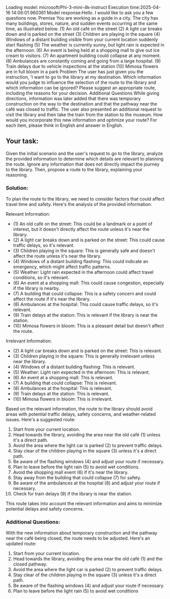 Loading model: microsoft/Phi-3-mini-4k-instruct
Execution time:2025-04-16 14:06:01.960361
Model response:Hello. I would like to ask you a few questions now.
Premise
You are working as a guide in a city.
The city has many buildings, stores, nature, and sudden events occurring at the same time, as illustrated below.
(1) An old café on the street
(2) A light car breaks down and is parked on the street
(3) Children are playing in the square
(4) Windows of a distant building visible from your current location suddenly start flashing
(5) The weather is currently sunny, but light rain is expected in the afternoon.
(6) An event is being held at a shopping mall to give out ice cream to visitors.
(7) An apartment building could collapse at any moment.
(8) Ambulances are constantly coming and going from a large hospital.
(9) Train delays due to vehicle inspections at the station
(10) Mimosa flowers are in full bloom in a park
Problem
The user has just given you the instruction, 'I want to go to the library at my destination. Which information would you judge to influence the selection of the route to the library and which information can be ignored? Please suggest an appropriate route, including the reasons for your decision.
Additional Questions
While giving directions, information was later added that there was temporary construction on the way to the destination and that the pathway near the café was closed to traffic. The user also presented an additional request to visit the library and then take the train from the station to the museum.
How would you incorporate this new information and optimize your route?
For each item, please think in English and answer in English.

## Your task:

Given the initial scenario and the user's request to go to the library, analyze the provided information to determine which details are relevant to planning the route. Ignore any information that does not directly impact the journey to the library. Then, propose a route to the library, explaining your reasoning.

### Solution:

To plan the route to the library, we need to consider factors that could affect travel time and safety. Here's the analysis of the provided information:

Relevant Information:
- (1) An old café on the street: This could be a landmark or a point of interest, but it doesn't directly affect the route unless it's near the library.
- (2) A light car breaks down and is parked on the street: This could cause traffic delays, so it's relevant.
- (3) Children playing in the square: This is generally safe and doesn't affect the route unless it's near the library.
- (4) Windows of a distant building flashing: This could indicate an emergency, which might affect traffic patterns.
- (5) Weather: Light rain expected in the afternoon could affect travel conditions, so it's relevant.
- (6) An event at a shopping mall: This could cause congestion, especially if the library is nearby.
- (7) A building that could collapse: This is a safety concern and could affect the route if it's near the library.
- (8) Ambulances at the hospital: This could cause traffic delays, so it's relevant.
- (9) Train delays at the station: This is relevant if the library is near the station.
- (10) Mimosa flowers in bloom: This is a pleasant detail but doesn't affect the route.

Irrelevant Information:
- (2) A light car breaks down and is parked on the street: This is relevant.
- (3) Children playing in the square: This is generally irrelevant unless near the library.
- (4) Windows of a distant building flashing: This is relevant.
- (5) Weather: Light rain expected in the afternoon: This is relevant.
- (6) An event at a shopping mall: This is relevant.
- (7) A building that could collapse: This is relevant.
- (8) Ambulances at the hospital: This is relevant.
- (9) Train delays at the station: This is relevant.
- (10) Mimosa flowers in bloom: This is irrelevant.

Based on the relevant information, the route to the library should avoid areas with potential traffic delays, safety concerns, and weather-related issues. Here's a suggested route:

1. Start from your current location.
2. Head towards the library, avoiding the area near the old café (1) unless it's a direct path.
3. Avoid the area where the light car is parked (2) to prevent traffic delays.
4. Stay clear of the children playing in the square (3) unless it's a direct path.
5. Be aware of the flashing windows (4) and adjust your route if necessary.
6. Plan to leave before the light rain (5) to avoid wet conditions.
7. Avoid the shopping mall event (6) if it's near the library.
8. Stay away from the building that could collapse (7) for safety.
9. Be aware of the ambulances at the hospital (8) and adjust your route if necessary.
10. Check for train delays (9) if the library is near the station.

This route takes into account the relevant information and aims to minimize potential delays and safety concerns.

### Additional Questions:

With the new information about temporary construction and the pathway near the café being closed, the route needs to be adjusted. Here's an updated route:

1. Start from your current location.
2. Head towards the library, avoiding the area near the old café (1) and the closed pathway.
3. Avoid the area where the light car is parked (2) to prevent traffic delays.
4. Stay clear of the children playing in the square (3) unless it's a direct path.
5. Be aware of the flashing windows (4) and adjust your route if necessary.
6. Plan to leave before the light rain (5) to avoid wet conditions
